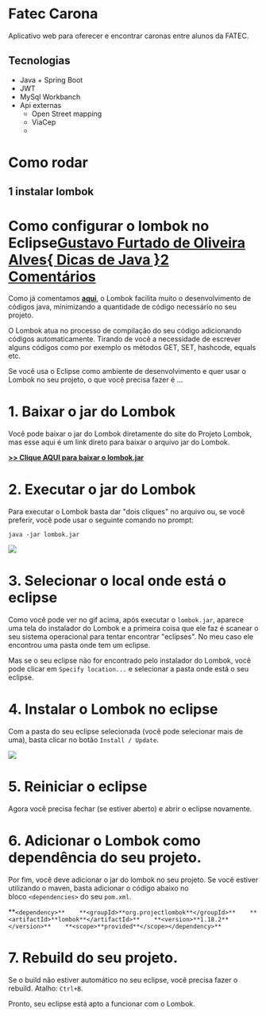 # Fatec Carona

Aplicativo web para oferecer e encontrar caronas entre alunos da FATEC.

## Tecnologias
- Java + Spring Boot
- JWT
- MySql Workbanch
- Api externas
  - Open Street mapping
  - ViaCep
  - 
 # Como rodar

 ## 1 instalar lombok 
# **Como configurar o lombok no Eclipse**[Gustavo Furtado de Oliveira Alves](https://dicasdeprogramacao.com.br/autor/gustavo-furtado-de-oliveira-alves/)[{ Dicas de Java }](https://dicasdeprogramacao.com.br/categoria/dicas-de-java/)[2 Comentários](https://dicasdeprogramacao.com.br/como-configurar-o-lombok-no-eclipse/#disqus_thread)

Como já comentamos [**aqui**](https://dicasdeprogramacao.com.br/como-configurar-o-lombok-no-intellij-idea/), o Lombok facilita muito o desenvolvimento de códigos java, minimizando a quantidade de código necessário no seu projeto.

O Lombok atua no processo de compilação do seu código adicionando códigos automaticamente. Tirando de você a necessidade de escrever alguns códigos como por exemplo os métodos GET, SET, hashcode, equals etc.

Se você usa o Eclipse como ambiente de desenvolvimento e quer usar o Lombok no seu projeto, o que você precisa fazer é ...

# **1. Baixar o jar do Lombok**

Você pode baixar o jar do Lombok diretamente do site do Projeto Lombok, mas esse aqui é um link direto para baixar o arquivo jar do Lombok.

[**>> Clique AQUI para baixar o lombok.jar**](https://projectlombok.org/downloads/lombok.jar)

# **2. Executar o jar do Lombok**

Para executar o Lombok basta dar "dois cliques" no arquivo ou, se você preferir, você pode usar o seguinte comando no prompt:

`java -jar lombok.jar`

![](https://dicasdeprogramacao.com.br/images/como-configurar-o-lombok-no-eclipse/executar-lombok.jar.gif)

# **3. Selecionar o local onde está o eclipse**

Como você pode ver no gif acima, após executar o `lombok.jar`, aparece uma tela do instalador do Lombok e a primeira coisa que ele faz é scanear o seu sistema operacional para tentar encontrar "eclipses". No meu caso ele encontrou uma pasta onde tem um eclipse.

Mas se o seu eclipse não for encontrado pelo instalador do Lombok, você pode clicar em `Specify location...` e selecionar a pasta onde está o seu eclipse.

# **4. Instalar o Lombok no eclipse**

Com a pasta do seu eclipse selecionada (você pode selecionar mais de uma), basta clicar no botão `Install / Update`.

![](https://dicasdeprogramacao.com.br/images/como-configurar-o-lombok-no-eclipse/instalar-lombok-no-eclipse.gif)

# **5. Reiniciar o eclipse**

Agora você precisa fechar (se estiver aberto) e abrir o eclipse novamente.

# **6. Adicionar o Lombok como dependência do seu projeto.**

Por fim, você deve adicionar o jar do lombok no seu projeto. Se você estiver utilizando o maven, basta adicionar o código abaixo no bloco `<dependencies>` do seu `pom.xml`.

**`<dependency>**    **<groupId>**org.projectlombok**</groupId>**    **<artifactId>**lombok**</artifactId>**    **<version>**1.18.2**</version>**    **<scope>**provided**</scope></dependency>**`

# **7. Rebuild do seu projeto.**

Se o build não estiver automático no seu eclipse, você precisa fazer o rebuild. Atalho: `Ctrl+B`.

Pronto, seu eclipse está apto a funcionar com o Lombok.
